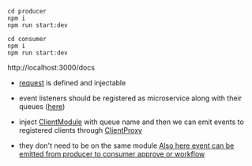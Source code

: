 ```
cd producer
npm i
npm run start:dev
```

```
cd consumer
npm i
npm run start:dev
```

http://localhost:3000/docs

- [request](consumer\src\approve\approve.service.ts) is defined and injectable

- event listeners should be registered as microservice along with their queues ([here](consumer\src\main.ts))

- inject [ClientModule](consumer\src\approve\approve.module.ts) with queue name and then we can emit events to registered clients through [ClientProxy](consumer\src\approve\approve.controller.ts)

- they don't need to be on the same module [Also here event can be emitted from producer to consumer approve or workflow](producer\src\app.module.ts)
